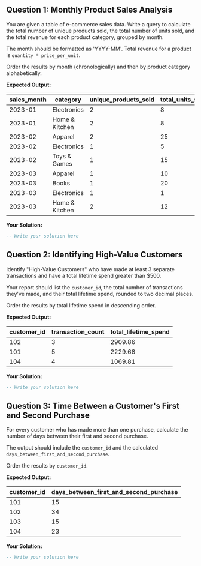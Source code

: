## Question 1: Monthly Product Sales Analysis

You are given a table of e-commerce sales data. Write a query to calculate the total number of unique products sold, the total number of units sold, and the total revenue for each product category, grouped by month.

The month should be formatted as 'YYYY-MM'. Total revenue for a product is `quantity * price_per_unit`.

Order the results by month (chronologically) and then by product category alphabetically.

**Expected Output:**

| **sales_month** | **category** | **unique_products_sold** | **total_units_sold** | **total_revenue** |
| --------------------- | ------------------ | ------------------------------ | -------------------------- | ----------------------- |
| 2023-01               | Electronics        | 2                              | 8                          | 2519.94                 |
| 2023-01               | Home & Kitchen     | 2                              | 8                          | 289.92                  |
| 2023-02               | Apparel            | 2                              | 25                         | 749.75                  |
| 2023-02               | Electronics        | 1                              | 5                          | 2499.95                 |
| 2023-02               | Toys & Games       | 1                              | 15                         | 299.85                  |
| 2023-03               | Apparel            | 1                              | 10                         | 499.90                  |
| 2023-03               | Books              | 1                              | 20                         | 259.80                  |
| 2023-03               | Electronics        | 1                              | 1                          | 499.99                  |
| 2023-03               | Home & Kitchen     | 2                              | 12                         | 689.88                  |

**Your Solution:**

```sql
-- Write your solution here

```

## Question 2: Identifying High-Value Customers

Identify "High-Value Customers" who have made at least 3 separate transactions and have a total lifetime spend greater than $500.

Your report should list the `customer_id`, the total number of transactions they've made, and their total lifetime spend, rounded to two decimal places.

Order the results by total lifetime spend in descending order.

**Expected Output:**

| **customer_id** | **transaction_count** | **total_lifetime_spend** |
| --------------------- | --------------------------- | ------------------------------ |
| 102                   | 3                           | 2909.86                        |
| 101                   | 5                           | 2229.68                        |
| 104                   | 4                           | 1069.81                        |

**Your Solution:**

```sql
-- Write your solution here

```

## Question 3: Time Between a Customer's First and Second Purchase

For every customer who has made more than one purchase, calculate the number of days between their first and second purchase.

The output should include the `customer_id` and the calculated `days_between_first_and_second_purchase`.

Order the results by `customer_id`.

**Expected Output:**

| **customer_id** | **days_between_first_and_second_purchase** |
| --------------------- | ------------------------------------------------ |
| 101                   | 15                                               |
| 102                   | 34                                               |
| 103                   | 15                                               |
| 104                   | 23                                               |

**Your Solution:**

```sql
-- Write your solution here

```
